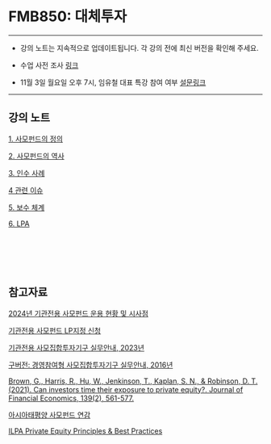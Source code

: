 # FMB850: 대체투자

---

- 강의 노트는 지속적으로 업데이트됩니다. 각 강의 전에 최신 버전을 확인해 주세요.

- 수업 사전 조사 [링크](https://docs.google.com/forms/d/15lgpull_4hzaZi3zro42Kbu8aM3tLF16WFNVolRVm2A/edit)

- 11월 3일 월요일 오후 7시, 임유철 대표 특강 참여 여부 [설문링크](https://docs.google.com/spreadsheets/d/1NOt3emmygYnXP8BcBzmUBXEhpf6jjlcgIBdW_KTSve4/edit?usp=sharing)


---

## 강의 노트

[1. 사모펀드의 정의](https://chung-jiwoong.github.io/FMB850/notes/01_사모펀드정의.pdf) 

[2. 사모펀드의 역사](https://chung-jiwoong.github.io/FMB850/notes/02_사모펀드역사.pdf) 

[3. 인수 사례](https://chung-jiwoong.github.io/FMB850/notes/03_인수사례.pdf) 

[4 관련 이슈](https://chung-jiwoong.github.io/FMB850/notes/04_관련이슈.pdf) 

[5. 보수 체계](https://chung-jiwoong.github.io/FMB850/notes/05_보수체계.pdf) 

[6. LPA](https://chung-jiwoong.github.io/FMB850/notes/06_LPA.pdf) 


<br>
<br>
<br>
<br>

## 참고자료
[2024년 기관전용 사모펀드 운용 현황 및 시사점](https://www.fss.or.kr/fss/bbs/B0000188/view.do?nttId=195412&menuNo=200218&cl1Cd=&sdate=&edate=&searchCnd=1&searchWrd=&pageIndex=1) 

[기관전용 사모펀드 LP지정 신청](https://www.kofia.or.kr/wpge/m_193/sub0701.do) 

[기관전용 사모집합투자기구 실무안내, 2023년](https://www.kvca.or.kr/Program/board/listbody.html?a_gb=board&a_cd=12&a_item=0&sm=4_3&page=1&tm_num=0&po_no=6352) 

[구버전: 경영참여형 사모집합투자기구 실무안내, 2016년](https://www.fss.or.kr/fss/bbs/B0000085/view.do?nttId=19360&menuNo=200114&cl1Cd=&sdate=&edate=&searchCnd=14&searchWrd=%EA%B2%BD%EC%98%81%EC%B0%B8%EC%97%AC&pageIndex=1) 

[Brown, G., Harris, R., Hu, W., Jenkinson, T., Kaplan, S. N., & Robinson, D. T. (2021). Can investors time their exposure to private equity?. Journal of Financial Economics, 139(2), 561-577.](https://www.sciencedirect.com/science/article/pii/S0304405X20302427?via%3Dihub#cit_7) 

[아시아태평양 사모펀드 연감](https://delo.tt/61840z16k) 

[ILPA Private Equity Principles & Best Practices](https://ilpa.org/industry-guidance/principles-best-practices/) 

<!--Bain and Company Global Private Equity Report, 2024
삼일PwC경영연구원, 2023, “K-PE(Korea Private Equity)의 현주소”
Gompers and Kaplan, 2022, “Advanced Introduction to Private Equity”
Jenkinson, Kim, and Weisbach, 2023, “Buyouts: A Primer”
>